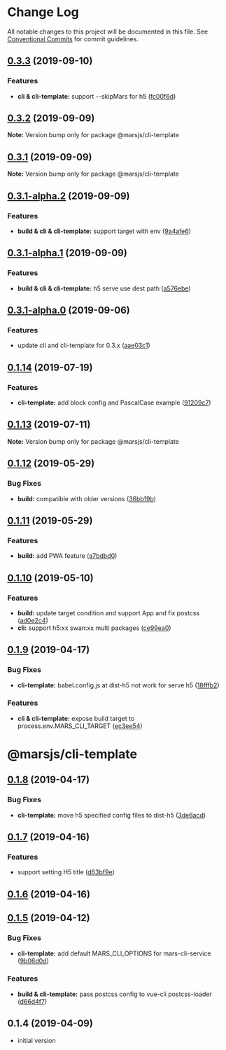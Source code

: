 # Change Log

All notable changes to this project will be documented in this file.
See [Conventional Commits](https://conventionalcommits.org) for commit guidelines.

## [0.3.3](https://github.com/max-team/Mars/compare/@marsjs/cli-template@0.3.2...@marsjs/cli-template@0.3.3) (2019-09-10)


### Features

* **cli & cli-template:** support --skipMars for h5 ([fc00f6d](https://github.com/max-team/Mars/commit/fc00f6d))





## [0.3.2](https://github.com/max-team/Mars/compare/@marsjs/cli-template@0.3.1...@marsjs/cli-template@0.3.2) (2019-09-09)

**Note:** Version bump only for package @marsjs/cli-template





## [0.3.1](https://github.com/max-team/Mars/compare/@marsjs/cli-template@0.3.1-alpha.2...@marsjs/cli-template@0.3.1) (2019-09-09)

**Note:** Version bump only for package @marsjs/cli-template





## [0.3.1-alpha.2](https://github.com/max-team/Mars/compare/@marsjs/cli-template@0.3.1-alpha.1...@marsjs/cli-template@0.3.1-alpha.2) (2019-09-09)


### Features

* **build & cli & cli-template:** support target with env ([9a4afe6](https://github.com/max-team/Mars/commit/9a4afe6))





## [0.3.1-alpha.1](https://github.com/max-team/Mars/compare/@marsjs/cli-template@0.3.1-alpha.0...@marsjs/cli-template@0.3.1-alpha.1) (2019-09-09)


### Features

* **build & cli & cli-template:** h5 serve use dest path ([a576ebe](https://github.com/max-team/Mars/commit/a576ebe))





## [0.3.1-alpha.0](https://github.com/max-team/Mars/compare/@marsjs/cli-template@0.1.14...@marsjs/cli-template@0.3.1-alpha.0) (2019-09-06)


### Features

* update cli and cli-template for 0.3.x ([aae03c1](https://github.com/max-team/Mars/commit/aae03c1))





## [0.1.14](https://github.com/max-team/Mars/compare/@marsjs/cli-template@0.1.13...@marsjs/cli-template@0.1.14) (2019-07-19)


### Features

* **cli-template:** add block config and PascalCase example ([91209c7](https://github.com/max-team/Mars/commit/91209c7))





## [0.1.13](https://github.com/max-team/Mars/compare/@marsjs/cli-template@0.1.12...@marsjs/cli-template@0.1.13) (2019-07-11)

**Note:** Version bump only for package @marsjs/cli-template





## [0.1.12](https://github.com/max-team/Mars/compare/@marsjs/cli-template@0.1.11...@marsjs/cli-template@0.1.12) (2019-05-29)


### Bug Fixes

* **build:** compatible with older versions ([36bb19b](https://github.com/max-team/Mars/commit/36bb19b))





## [0.1.11](https://github.com/max-team/Mars/compare/@marsjs/cli-template@0.1.10...@marsjs/cli-template@0.1.11) (2019-05-29)


### Features

* **build:** add PWA feature ([a7bdbd0](https://github.com/max-team/Mars/commit/a7bdbd0))





## [0.1.10](https://github.com/max-team/Mars/compare/@marsjs/cli-template@0.1.9...@marsjs/cli-template@0.1.10) (2019-05-10)


### Features

* **build:** update target condition and support App and fix postcss ([ad0e2c4](https://github.com/max-team/Mars/commit/ad0e2c4))
* **cli:** support h5:xx  swan:xx multi packages ([ce99ea0](https://github.com/max-team/Mars/commit/ce99ea0))





## [0.1.9](https://github.com/max-team/Mars/compare/@marsjs/cli-template@0.1.8...@marsjs/cli-template@0.1.9) (2019-04-17)


### Bug Fixes

* **cli-template:** babel.config.js at dist-h5 not work for serve h5 ([18fffb2](https://github.com/max-team/Mars/commit/18fffb2))


### Features

* **cli & cli-template:** expose build target to process.env.MARS_CLI_TARGET ([ec3ee54](https://github.com/max-team/Mars/commit/ec3ee54))





# @marsjs/cli-template


## [0.1.8](https://github.com/max-team/Mars/compare/@marsjs/cli-template@0.1.7...@marsjs/cli-template@0.1.8) (2019-04-17)


### Bug Fixes

* **cli-template:** move h5 specified config files to dist-h5 ([3de6acd](https://github.com/max-team/Mars/commit/3de6acd))


## [0.1.7](https://github.com/max-team/Mars/compare/@marsjs/cli-template@0.1.6...@marsjs/cli-template@0.1.7) (2019-04-16)


### Features

* support setting H5 title ([d63bf9e](https://github.com/max-team/Mars/commit/d63bf9e))


## [0.1.6](https://github.com/max-team/Mars/compare/@marsjs/cli-template@0.1.5...@marsjs/cli-template@0.1.6) (2019-04-16)



## [0.1.5](https://github.com/max-team/Mars/compare/@marsjs/cli-template@0.1.4...@marsjs/cli-template@0.1.5) (2019-04-12)


### Bug Fixes

* **cli-template:** add default MARS_CLI_OPTIONS for mars-cli-service ([9b06d0d](https://github.com/max-team/Mars/commit/9b06d0d))


### Features

* **build & cli-template:** pass postcss config to vue-cli postcss-loader ([d66d4f7](https://github.com/max-team/Mars/commit/d66d4f7))



## 0.1.4 (2019-04-09)

- initial version
